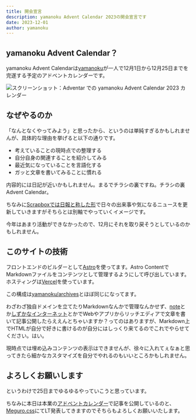 ```yaml
---
title: 開会宣言
description: yamanoku Advent Calendar 2023の開会宣言です
date: 2023-12-01
author: yamanoku
---
```


## yamanoku Advent Calendar？

yamanoku Advent Calendarは[yamanoku](https://yamanoku.net)が一人で12月1日から12月25日までを完遂する予定のアドベントカレンダーです。

![スクリーンショット：Adventar での yamanoku Advent Calendar 2023 カレンダー](https://i.gyazo.com/128f1c97d825d7f6e086a8fe27691bd0.png)

## なぜやるのか

「なんとなくやってみよう」と思ったから、というのは単純すぎるかもしれませんが、具体的な理由を挙げると以下の通りです。

- 考えていることの現時点での整理する
- 自分自身の関連することを紹介してみる
- 最近気になっていることを言語化する
- ガッと文章を書いてみることに慣れる

内容的には日記が近いかもしれません。まるでチラシの裏ですね。チラシの裏 Advent Calendar。

ちなみに[Scrapboxでは日報と称した形](https://scrapbox.io/yamanoku/nippo-2023)で日々の出来事や気になるニュースを更新していきますがそちらとは別軸でやっていくイメージです。

今年はあまり活動ができなかったので、12月にそれを取り戻そうとしているのかもしれません。

## このサイトの技術

フロントエンドのビルダーとして[Astro](https://astro.build/)を使ってます。Astro ContentでMarkdownファイルをコンテンツとして管理するようにして呼び出しています。ホスティングは[Vercel](https://vercel.com/)を使っています。

この構成は[yamanoku/archives](https://github.com/yamanoku/archives/)とほぼ同じになってます。

わざわざ独自ドメインを立てたりMarkdownなんかで管理なんかせず、[note](https://note.com/)とか[しずかなインターネット](https://sizu.me/)とかでWebやアプリからリッチエディアで文章を書いて記事公開したらええんとちゃいますか？ってのはありますが、Markdown上でHTMLが自分で好きに書けるのが自分にはしっくり来てるのでこれでやらせてください。はい。

現時点では埋め込みコンテンツの表示はできませんが、徐々に入れてぇなぁと思ってきたら細かなカスタマイズを自分でやれるのもいいところかもしれません。

## よろしくお願いします

というわけで25日までゆるゆるやっていこうと思っています。

ちなみに本日は本業の[アドベントカレンダー](https://qiita.com/advent-calendar/2023/crowdworks)で記事を公開しているのと、[Meguro.css](https://megurocss.connpass.com/event/300400/)にてLT発表してきますのでそちらもよろしくお願いいたします。
